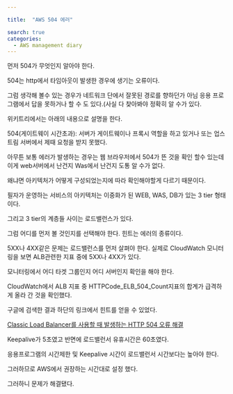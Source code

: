 ```yaml
---

title:  "AWS 504 에러"

search: true
categories: 
  - AWS management diary
---
```




먼저 504가 무엇인지  알아야 한다. 

504는 http에서 타임아웃이 발생한 경우에 생기는 오류이다. 

그럼 생각해 볼수 있는 경우가 네트워크 단에서 잘못된 경로를 향하던가 아님 응용 프로그램에서 답을 못하거나 할 수 도 있다.(사실 다 찾아봐야 정확히 알 수가 있다. 

위키트리에서는 아래의 내용으로 설명을 한다. 

504(게이트웨이 시간초과): 서버가 게이트웨이나 프록시 역할을 하고 있거나 또는 업스트림 서버에서 제때 요청을 받지 못했다. 

아무튼 보통 에러가 발생하는 경우는 웹 브라우저에서 504가 뜬 것을 확인 할수 있는데 이게 web서버에서 난건지 Was에서 난건지 도통 알 수가 없다. 

왜냐면 아키텍처가 어떻게 구성되었는지에 따라 확인해야할게 다르기 때문이다.

필자가 운영하는 서비스의 아키텍처는 이중화가 된 WEB, WAS, DB가 있는 3 tier 형태이다.

그리고 3 tier의 계층들 사이는 로드밸런스가 있다. 

그럼 어디를 먼저 볼 것인지를 선택해야 한다. 힌트는 에러의 종류이다. 

5XX나 4XX같은 문제는 로드밸런스를 먼저 살펴야 한다. 실제로 CloudWatch 모니터링을 보면 ALB관련한 지표 중에 5XX나 4XX가 있다. 

모니터링에서 어디 타겟 그룹인지 어디 서버인지 확인을 해야 한다.

CloudWatch에서 ALB 지표 중 HTTPCode_ELB_504_Count지표의 합계가 급격하게 올라 간 것을 확인했다. 

구글에 검색한 결과 하단의 링크에서 힌트를 얻을 수 있었다. 

[Classic Load Balancer를 사용할 때 발생하는 HTTP 504 오류 해결](https://aws.amazon.com/ko/premiumsupport/knowledge-center/504-error-classic/)

Keepalive가 5초였고 반면에  로드밸런서 유휴시간은 60초였다.

응용프로그램의 시간제한 및 Keepalive 시간이 로드밸런서 시간보다는 높아야 한다. 

그러하므로 AWS에서 권장하는 시간대로 설정 했다.

그러하니 문제가 해결됐다.